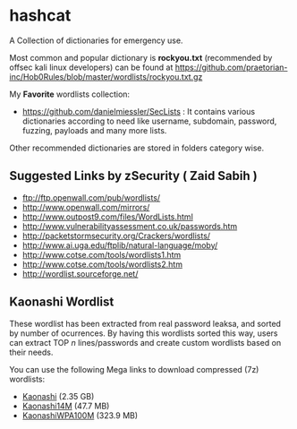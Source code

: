 # hashcat
A Collection of dictionaries for emergency use.

Most common and popular dictionary is **rockyou.txt** (recommended by offsec kali linux developers) can be found at https://github.com/praetorian-inc/Hob0Rules/blob/master/wordlists/rockyou.txt.gz

My **Favorite** wordlists collection:
* https://github.com/danielmiessler/SecLists : It contains various dictionaries according to need like username, subdomain, password, fuzzing, payloads and many more lists.

Other recommended dictionaries are stored in folders category wise.

## Suggested Links by zSecurity ( Zaid Sabih )
* ftp://ftp.openwall.com/pub/wordlists/
* http://www.openwall.com/mirrors/
* http://www.outpost9.com/files/WordLists.html
* http://www.vulnerabilityassessment.co.uk/passwords.htm
* http://packetstormsecurity.org/Crackers/wordlists/
* http://www.ai.uga.edu/ftplib/natural-language/moby/
* http://www.cotse.com/tools/wordlists1.htm
* http://www.cotse.com/tools/wordlists2.htm
* http://wordlist.sourceforge.net/

## Kaonashi Wordlist
These wordlist has been extracted from real password leaksa, and sorted by number of ocurrences. By having this wordlists sorted this way, users can extract TOP _n_ lines/passwords and create custom wordlists based on their needs.

You can use the following Mega links to download compressed (7z) wordlists: 

* [Kaonashi](https://mega.nz/#!nWJXzYzS!P1G8HDiMxq5wFaxeWGWx334Wp9wByj5kMEGLZkVX694) (2.35 GB)
* [Kaonashi14M](https://mega.nz/#!7fIlxQaC!BlrWduRgBwWH_Za9SoEJnnq7ySrV4E_NzfTtn_OI418) (47.7 MB)
* [KaonashiWPA100M](https://mega.nz/#!jeRRgQgZ!xcRcLpm0ftuu7z7JN32LHMECqk9vmpVNH2JFVxSICfU) (323.9 MB)
